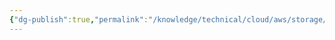 ```yaml
---
{"dg-publish":true,"permalink":"/knowledge/technical/cloud/aws/storage/","dgPassFrontmatter":true}
---
```


